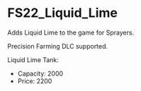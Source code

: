 # FS22_Liquid_Lime
Adds Liquid Lime to the game for Sprayers.

Precision Farming DLC supported.

Liquid Lime Tank:
- Capacity: 2000
- Price: 2200
